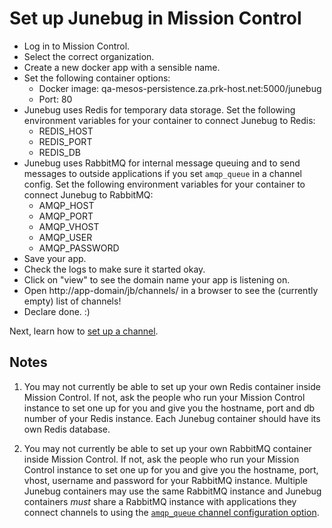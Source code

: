 # Set up Junebug in Mission Control

* Log in to Mission Control.
* Select the correct organization.
* Create a new docker app with a sensible name.
* Set the following container options:
  * Docker image: qa-mesos-persistence.za.prk-host.net:5000/junebug
  * Port: 80
* Junebug uses Redis for temporary data storage. Set the following
  environment variables for your container to connect Junebug to Redis:
  - REDIS_HOST
  - REDIS_PORT
  - REDIS_DB
* Junebug uses RabbitMQ for internal message queuing and to send
  messages to outside applications if you set `amqp_queue` in a channel config.
  Set the following environment variables for your container to connect Junebug
  to RabbitMQ:
  - AMQP_HOST
  - AMQP_PORT
  - AMQP_VHOST
  - AMQP_USER
  - AMQP_PASSWORD
* Save your app.
* Check the logs to make sure it started okay.
* Click on "view" to see the domain name your app is listening on.
* Open http://app-domain/jb/channels/ in a browser to see the (currently empty)
  list of channels!
* Declare done. :)

Next, learn how to [set up a channel](create-vumi-bridge-channel.md).

## Notes

1. You may not currently be able to set up your own Redis container inside
   Mission Control. If not, ask the people who run your Mission Control
   instance to set one up for you and give you the hostname, port and db
   number of your Redis instance. Each Junebug container should have its own
   Redis database.

2. You may not currently be able to set up your own RabbitMQ container inside
   Mission Control. If not, ask the people who run your Mission Control
   instance to set one up for you and give you the hostname, port, vhost,
   username and password for your RabbitMQ instance. Multiple Junebug containers
   may use the same RabbitMQ instance and Junebug containers *must* share a
   RabbitMQ instance with applications they connect channels to using the
   [`amqp_queue` channel configuration option](http://junebug.readthedocs.org/en/latest/amqp-integration.html).
